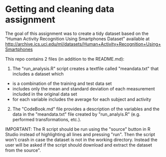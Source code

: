 # Getting and cleaning data assignment
The goal of this assignment was to create a tidy dataset based on the "Human Activity Recognition Using Smartphones Dataset" available at http://archive.ics.uci.edu/ml/datasets/Human+Activity+Recognition+Using+Smartphones 

This repo contains 2 files (in addition to the README.md):

1) The "run_analysis.R"  script creates a textfile called "meandata.txt" that includes a dataset which 
- is a combination of the training and test data set
- includes only the mean and standard deviation of each measurement included in the original data set 
- for each variable includes the average for each subject and activity

2) The "CodeBook.md" file provides a description of the variables and the data in the "meandata.txt" file created by "run_analyis.R" (e.g. performed transformations, etc.). 

IMPORTANT: The R script should be run using the "source" button in R Studio instead of highlighting all lines and pressing "run". Then the script won't crash in case the dataset is not in the working directory. Instead the user will be asked if the script should download and extract the dataset from the source".
